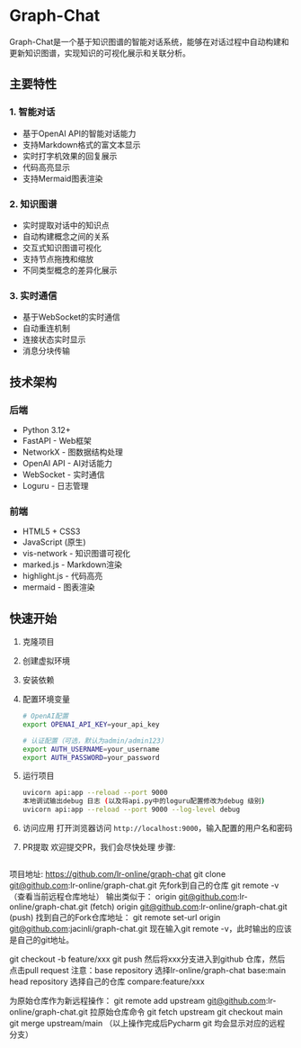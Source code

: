 # Graph-Chat

Graph-Chat是一个基于知识图谱的智能对话系统，能够在对话过程中自动构建和更新知识图谱，实现知识的可视化展示和关联分析。

## 主要特性

### 1. 智能对话
- 基于OpenAI API的智能对话能力
- 支持Markdown格式的富文本显示
- 实时打字机效果的回复展示
- 代码高亮显示
- 支持Mermaid图表渲染

### 2. 知识图谱
- 实时提取对话中的知识点
- 自动构建概念之间的关系
- 交互式知识图谱可视化
- 支持节点拖拽和缩放
- 不同类型概念的差异化展示

### 3. 实时通信
- 基于WebSocket的实时通信
- 自动重连机制
- 连接状态实时显示
- 消息分块传输

## 技术架构

### 后端
- Python 3.12+
- FastAPI - Web框架
- NetworkX - 图数据结构处理
- OpenAI API - AI对话能力
- WebSocket - 实时通信
- Loguru - 日志管理

### 前端
- HTML5 + CSS3
- JavaScript (原生)
- vis-network - 知识图谱可视化
- marked.js - Markdown渲染
- highlight.js - 代码高亮
- mermaid - 图表渲染

## 快速开始

1. 克隆项目
2. 创建虚拟环境
3. 安装依赖
4. 配置环境变量

    ```bash
    # OpenAI配置
    export OPENAI_API_KEY=your_api_key
    
    # 认证配置（可选，默认为admin/admin123）
    export AUTH_USERNAME=your_username
    export AUTH_PASSWORD=your_password
    ```

5. 运行项目

    ```bash
    uvicorn api:app --reload --port 9000
   本地调试输出debug 日志 (以及将api.py中的loguru配置修改为debug 级别)
   uvicorn api:app --reload --port 9000 --log-level debug
    ```

6. 访问应用
    打开浏览器访问 `http://localhost:9000`，输入配置的用户名和密码

7. PR提取
    欢迎提交PR，我们会尽快处理
    步骤:
    ```bash
项目地址: https://github.com/lr-online/graph-chat
git clone git@github.com:lr-online/graph-chat.git
先fork到自己的仓库
git remote -v （查看当前远程仓库地址）
输出类似于：
origin  git@github.com:lr-online/graph-chat.git (fetch)
origin  git@github.com:lr-online/graph-chat.git (push)
找到自己的Fork仓库地址：
git remote set-url origin git@github.com:jacinli/graph-chat.git
现在输入git remote -v，此时输出的应该是自己的git地址。

git checkout -b feature/xxx
git push
然后将xxx分支进入到github 仓库，然后点击pull request
注意：base repository 选择lr-online/graph-chat  base:main
     head repository 选择自己的仓库  compare:feature/xxx

为原始仓库作为新远程操作：
git remote add upstream git@github.com:lr-online/graph-chat.git
拉原始仓库命令
git fetch upstream
git checkout main
git merge upstream/main
（以上操作完成后Pycharm git 均会显示对应的远程分支）
```